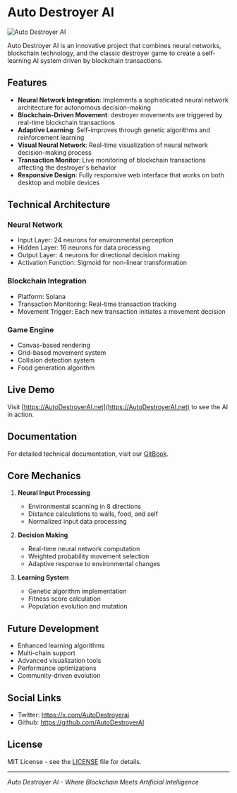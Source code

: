 # Auto Destroyer AI

![Auto Destroyer AI](https://raw.githubusercontent.com/xbym/destroyer/main/preview.png)

Auto Destroyer AI is an innovative project that combines neural networks, blockchain technology, and the classic destroyer game to create a self-learning AI system driven by blockchain transactions.

## Features

- **Neural Network Integration**: Implements a sophisticated neural network architecture for autonomous decision-making
- **Blockchain-Driven Movement**: destroyer movements are triggered by real-time blockchain transactions
- **Adaptive Learning**: Self-improves through genetic algorithms and reinforcement learning
- **Visual Neural Network**: Real-time visualization of neural network decision-making process
- **Transaction Monitor**: Live monitoring of blockchain transactions affecting the destroyer's behavior
- **Responsive Design**: Fully responsive web interface that works on both desktop and mobile devices

## Technical Architecture

### Neural Network
- Input Layer: 24 neurons for environmental perception
- Hidden Layer: 16 neurons for data processing
- Output Layer: 4 neurons for directional decision making
- Activation Function: Sigmoid for non-linear transformation

### Blockchain Integration
- Platform: Solana
- Transaction Monitoring: Real-time transaction tracking
- Movement Trigger: Each new transaction initiates a movement decision

### Game Engine
- Canvas-based rendering
- Grid-based movement system
- Collision detection system
- Food generation algorithm

## Live Demo

Visit [https://AutoDestroyerAI.net](https://AutoDestroyerAI.net) to see the AI in action.

## Documentation

For detailed technical documentation, visit our [GitBook](https://docs.AutoDestroyerAI.net).

## Core Mechanics

1. **Neural Input Processing**
   - Environmental scanning in 8 directions
   - Distance calculations to walls, food, and self
   - Normalized input data processing

2. **Decision Making**
   - Real-time neural network computation
   - Weighted probability movement selection
   - Adaptive response to environmental changes

3. **Learning System**
   - Genetic algorithm implementation
   - Fitness score calculation
   - Population evolution and mutation

## Future Development

- Enhanced learning algorithms
- Multi-chain support
- Advanced visualization tools
- Performance optimizations
- Community-driven evolution

## Social Links

- Twitter: https://x.com/AutoDestroyerai
- Github: https://github.com/AutoDestroyerAI

## License

MIT License - see the [LICENSE](LICENSE) file for details.

---

*Auto Destroyer AI - Where Blockchain Meets Artificial Intelligence*
